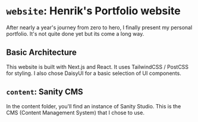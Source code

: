 # `website`: Henrik's Portfolio website
After nearly a year's journey from zero to hero, I finally present my personal portfolio. It's not quite done yet but its come a long way.

## Basic Architecture
This website is built with Next.js and React. It uses TailwindCSS / PostCSS for styling. I also chose DaisyUI for a basic selection of UI components.

## `content`: Sanity CMS
In the content folder, you'll find an instance of Sanity Studio. This is the CMS (Content Management System) that I chose to use.